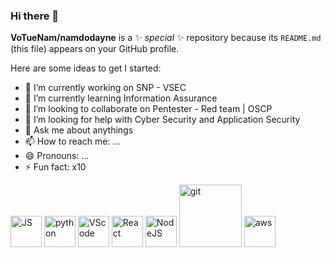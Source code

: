### Hi there 👋

**VoTueNam/namdodayne** is a ✨ _special_ ✨ repository because its `README.md` (this file) appears on your GitHub profile.

Here are some ideas to get I started:

- 🔭 I’m currently working on SNP - VSEC
- 🌱 I’m currently learning Information Assurance
- 👯 I’m looking to collaborate on Pentester - Red team | OSCP
- 🤔 I’m looking for help with Cyber Security and Application Security
- 💬 Ask me about anythings
- 📫 How to reach me: ...
- 😄 Pronouns: ...
- ⚡ Fun fact: x10

<div>
  <img src="https://media3.giphy.com/media/ln7z2eWriiQAllfVcn/200w.webp" alt="JS" width="50"></img>
  <img src="https://i.giphy.com/media/LMt9638dO8dftAjtco/200.webp" alt="python" width="50"></img>
  <img src="https://i.giphy.com/media/IdyAQJVN2kVPNUrojM/200.webp" alt="VScode" width="50"></img>
  <img src="https://media.giphy.com/media/eNAsjO55tPbgaor7ma/giphy.gif" alt="React" width="50"></img>
  <img src="https://media3.giphy.com/media/kdFc8fubgS31b8DsVu/giphy.webp" alt="NodeJS" width="50"></img>
  <img src="https://media.giphy.com/media/kH1DBkPNyZPOk0BxrM/giphy.gif" alt="git" width="100"></img>
  <img src="https://cdn.svgporn.com/logos/aws.svg" alt="aws" width="50"></img>
</div>
